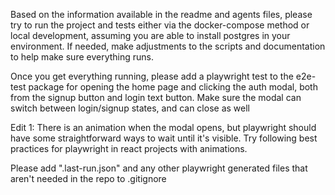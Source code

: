Based on the information available in the readme and agents files, please try to run the project and tests either via the docker-compose method or local development, assuming you are able to install postgres in your environment. If needed, make adjustments to the scripts and documentation to help make sure everything runs.

Once you get everything running, please add a playwright test to the e2e-test package for opening the home page and clicking the auth modal, both from the signup button and login text button. Make sure the modal can switch between login/signup states, and can close as well

Edit 1:
There is an animation when the modal opens, but playwright should have some straightforward ways to wait until it's visible. Try following best practices for playwright in react projects with animations.

Please add ".last-run.json" and any other playwright generated files that aren't needed in the repo to .gitignore
